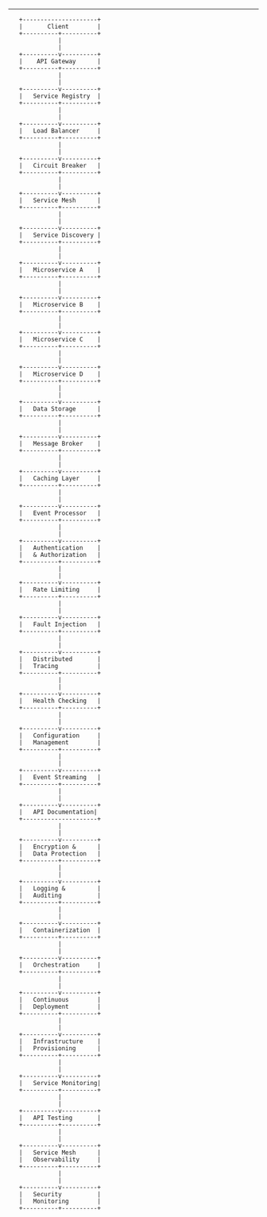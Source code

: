 ---
       +---------------------+
       |       Client        |
       +----------+----------+
                  |
                  |
       +----------v----------+
       |    API Gateway      |
       +----------+----------+
                  |
                  |
       +----------v----------+
       |   Service Registry  |
       +----------+----------+
                  |
                  |
       +----------v----------+
       |   Load Balancer     |
       +----------+----------+
                  |
                  |
       +----------v----------+
       |   Circuit Breaker   |
       +----------+----------+
                  |
                  |
       +----------v----------+
       |   Service Mesh      |
       +----------+----------+
                  |
                  |
       +----------v----------+
       |   Service Discovery |
       +----------+----------+
                  |
                  |
       +----------v----------+
       |   Microservice A    |
       +----------+----------+
                  |
                  |
       +----------v----------+
       |   Microservice B    |
       +----------+----------+
                  |
                  |
       +----------v----------+
       |   Microservice C    |
       +----------+----------+
                  |
                  |
       +----------v----------+
       |   Microservice D    |
       +----------+----------+
                  |
                  |
       +----------v----------+
       |   Data Storage      |
       +----------+----------+
                  |
                  |
       +----------v----------+
       |   Message Broker    |
       +----------+----------+
                  |
                  |
       +----------v----------+
       |   Caching Layer     |
       +----------+----------+
                  |
                  |
       +----------v----------+
       |   Event Processor   |
       +----------+----------+
                  |
                  |
       +----------v----------+
       |   Authentication    |
       |   & Authorization   |
       +----------+----------+
                  |
                  |
       +----------v----------+
       |   Rate Limiting     |
       +----------+----------+
                  |
                  |
       +----------v----------+
       |   Fault Injection   |
       +----------+----------+
                  |
                  |
       +----------v----------+
       |   Distributed       |
       |   Tracing           |
       +----------+----------+
                  |
                  |
       +----------v----------+
       |   Health Checking   |
       +----------+----------+
                  |
                  |
       +----------v----------+
       |   Configuration     |
       |   Management        |
       +----------+----------+
                  |
                  |
       +----------v----------+
       |   Event Streaming   |
       +----------+----------+
                  |
                  |
       +----------v----------+
       |   API Documentation|
       +---------------------+
                  |
                  |
       +----------v----------+
       |   Encryption &      |
       |   Data Protection   |
       +----------+----------+
                  |
                  |
       +----------v----------+
       |   Logging &         |
       |   Auditing          |
       +----------+----------+
                  |
                  |
       +----------v----------+
       |   Containerization  |
       +----------+----------+
                  |
                  |
       +----------v----------+
       |   Orchestration     |
       +----------+----------+
                  |
                  |
       +----------v----------+
       |   Continuous        |
       |   Deployment        |
       +----------+----------+
                  |
                  |
       +----------v----------+
       |   Infrastructure    |
       |   Provisioning      |
       +----------+----------+
                  |
                  |
       +----------v----------+
       |   Service Monitoring|
       +----------+----------+
                  |
                  |
       +----------v----------+
       |   API Testing       |
       +----------+----------+
                  |
                  |
       +----------v----------+
       |   Service Mesh      |
       |   Observability     |
       +----------+----------+
                  |
                  |
       +----------v----------+
       |   Security          |
       |   Monitoring        |
       +----------+----------+
    
